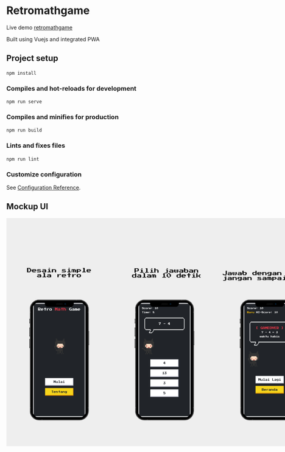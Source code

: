 # Retromathgame

Live demo <a href="https://retromathgame.web.app">retromathgame</a>

Built using Vuejs and integrated PWA

## Project setup
```
npm install
```

### Compiles and hot-reloads for development
```
npm run serve
```

### Compiles and minifies for production
```
npm run build
```

### Lints and fixes files
```
npm run lint
```

### Customize configuration
See [Configuration Reference](https://cli.vuejs.org/config/).

## Mockup UI
<div style='display:flex'>
  <img src="https://raw.githubusercontent.com/ricko-v/retromathgame/master/Mockup/homescreen.jpg" width="300" height="600"/>
  <img src="https://raw.githubusercontent.com/ricko-v/retromathgame/master/Mockup/main.jpeg" width="300" height="600"/>
  <img src="https://raw.githubusercontent.com/ricko-v/retromathgame/master/Mockup/gameover.jpeg" width="300" height="600"/>
</div>
